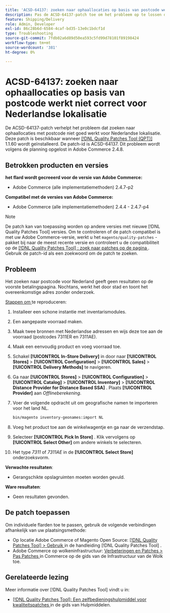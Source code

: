 ```yaml
---
title: 'ACSD-64137: zoeken naar ophaallocaties op basis van postcode werkt niet correct voor Nederlandse lokalisatie'
description: Pas de ACSD-64137-patch toe om het probleem op te lossen dat zoeken naar ophaallocaties met postcode niet goed werkt voor Nederlandse lokalisatie.
feature: Shipping/Delivery
role: Admin, Developer
exl-id: 86c28b6d-6584-4caf-bd35-13e0c1bdcf1d
type: Troubleshooting
source-git-commit: 7fdb02a6d89d50ea593c5fd99d78101f89198424
workflow-type: tm+mt
source-wordcount: '381'
ht-degree: 0%

---
```


# ACSD-64137: zoeken naar ophaallocaties op basis van postcode werkt niet correct voor Nederlandse lokalisatie

De ACSD-64137-patch verhelpt het probleem dat zoeken naar ophaallocaties met postcode niet goed werkt voor Nederlandse lokalisatie. Deze patch is beschikbaar wanneer [[!DNL Quality Patches Tool (QPT)]](/help/tools/quality-patches-tool/quality-patches-tool-to-self-serve-quality-patches.md) 1.1.60 wordt geïnstalleerd. De patch-id is ACSD-64137. Dit probleem wordt volgens de planning opgelost in Adobe Commerce 2.4.8.

## Betrokken producten en versies

**het flard wordt gecreeerd voor de versie van Adobe Commerce:**

* Adobe Commerce (alle implementatiemethoden) 2.4.7-p2

**Compatibel met de versies van Adobe Commerce:**

* Adobe Commerce (alle implementatiemethoden) 2.4.4 - 2.4.7-p4

>[!NOTE]
>
>De patch kan van toepassing worden op andere versies met nieuwe [!DNL Quality Patches Tool] versies. Om te controleren of de patch compatibel is met uw Adobe Commerce-versie, werkt u het `magento/quality-patches` -pakket bij naar de meest recente versie en controleert u de compatibiliteit op de [[!DNL Quality Patches Tool] : zoek naar patches op de pagina ](https://experienceleague.adobe.com/tools/commerce-quality-patches/index.html?lang=nl-NL) . Gebruik de patch-id als een zoekwoord om de patch te zoeken.

## Probleem

Het zoeken naar postcode voor Nederland geeft geen resultaten op de voorste betalingspagina. Nochtans, werkt het door stad en toont het overeenkomstige adres zonder onderzoek.

<u> Stappen om </u> te reproduceren:

1. Installeer een schone instantie met inventarismodules.
1. Een aangepaste voorraad maken.
1. Maak twee bronnen met Nederlandse adressen en wijs deze toe aan de voorraad (postcodes 7311ER en 7311AE).
1. Maak een eenvoudig product en voeg voorraad toe.
1. Schakel **[!UICONTROL In-Store Delivery]** in door naar **[!UICONTROL Stores]** > **[!UICONTROL Configuration]** > **[!UICONTROL Sales]** > **[!UICONTROL Delivery Methods]** te navigeren.
1. Ga naar **[!UICONTROL Stores]** > **[!UICONTROL Configuration]** > **[!UICONTROL Catalog]** > **[!UICONTROL Inventory]** > **[!UICONTROL Distance Provider for Distance Based SSA]** . Plaats **[!UICONTROL Provider]** aan *Offlineberekening*.
1. Voer de volgende opdracht uit om geografische namen te importeren voor het land NL.

   ```bash
   bin/magento inventory-geonames:import NL
   ```

1. Voeg het product toe aan de winkelwagentje en ga naar de verzendstap.
1. Selecteer **[!UICONTROL Pick In Store]** . Klik vervolgens op **[!UICONTROL Select Other]** om andere winkels te selecteren.
1. Het type *7311* of *7311AE* in de **[!UICONTROL Select Store]** onderzoeksvorm.


**Verwachte resultaten**:

* Gerangschikte opslagruimten moeten worden gevuld.

**Ware resultaten**:

* Geen resultaten gevonden.

## De patch toepassen

Om individuele flarden toe te passen, gebruik de volgende verbindingen afhankelijk van uw plaatsingsmethode:

* Op locatie Adobe Commerce of Magento Open Source: [[!DNL Quality Patches Tool] > Gebruik ](/help/tools/quality-patches-tool/usage.md) in de handleiding [!DNL Quality Patches Tool] .
* Adobe Commerce op wolkeninfrastructuur: [ Verbeteringen en Patches > Pas Patches ](https://experienceleague.adobe.com/docs/commerce-cloud-service/user-guide/develop/upgrade/apply-patches.html?lang=nl-NL) in Commerce op de gids van de Infrastructuur van de Wolk toe.


## Gerelateerde lezing

Meer informatie over [!DNL Quality Patches Tool] vindt u in:

* [[!DNL Quality Patches Tool]: Een zelfbedieningshulpmiddel voor kwaliteitspatches ](/help/tools/quality-patches-tool/quality-patches-tool-to-self-serve-quality-patches.md) in de gids van Hulpmiddelen.
